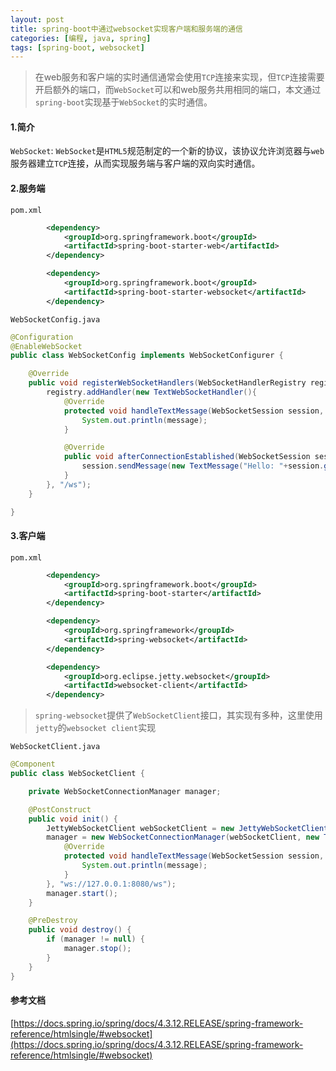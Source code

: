 ```yaml
---
layout: post
title: spring-boot中通过websocket实现客户端和服务端的通信
categories: [编程, java, spring]
tags: [spring-boot, websocket]
---
```


> 在web服务和客户端的实时通信通常会使用`TCP`连接来实现，但`TCP`连接需要开启额外的端口，而`WebSocket`可以和web服务共用相同的端口，本文通过`spring-boot`实现基于`WebSocket`的实时通信。

#### 1.简介
`WebSocket`: `WebSocket`是`HTML5`规范制定的一个新的协议，该协议允许浏览器与`web`服务器建立`TCP`连接，从而实现服务端与客户端的双向实时通信。

#### 2.服务端
`pom.xml`
```xml
        <dependency>
            <groupId>org.springframework.boot</groupId>
            <artifactId>spring-boot-starter-web</artifactId>
        </dependency>

        <dependency>
            <groupId>org.springframework.boot</groupId>
            <artifactId>spring-boot-starter-websocket</artifactId>
        </dependency>
```

`WebSocketConfig.java`
```java
@Configuration
@EnableWebSocket
public class WebSocketConfig implements WebSocketConfigurer {

    @Override
    public void registerWebSocketHandlers(WebSocketHandlerRegistry registry) {
        registry.addHandler(new TextWebSocketHandler(){
            @Override
            protected void handleTextMessage(WebSocketSession session, TextMessage message) throws Exception {
                System.out.println(message);
            }

            @Override
            public void afterConnectionEstablished(WebSocketSession session) throws Exception {
                session.sendMessage(new TextMessage("Hello: "+session.getRemoteAddress().getHostName()+":"+session.getRemoteAddress().getPort()));
            }
        }, "/ws");
    }

}
```

#### 3.客户端
`pom.xml`
```xml
        <dependency>
            <groupId>org.springframework.boot</groupId>
            <artifactId>spring-boot-starter</artifactId>
        </dependency>

        <dependency>
            <groupId>org.springframework</groupId>
            <artifactId>spring-websocket</artifactId>
        </dependency>

        <dependency>
            <groupId>org.eclipse.jetty.websocket</groupId>
            <artifactId>websocket-client</artifactId>
        </dependency>
```
> `spring-websocket`提供了`WebSocketClient`接口，其实现有多种，这里使用`jetty`的`websocket client`实现

`WebSocketClient.java`
```java
@Component
public class WebSocketClient {

    private WebSocketConnectionManager manager;

    @PostConstruct
    public void init() {
        JettyWebSocketClient webSocketClient = new JettyWebSocketClient();
        manager = new WebSocketConnectionManager(webSocketClient, new TextWebSocketHandler(){
            @Override
            protected void handleTextMessage(WebSocketSession session, TextMessage message) throws Exception {
                System.out.println(message);
            }
        }, "ws://127.0.0.1:8080/ws");
        manager.start();
    }

    @PreDestroy
    public void destroy() {
        if (manager != null) {
            manager.stop();
        }
    }
}
```

#### 参考文档
[https://docs.spring.io/spring/docs/4.3.12.RELEASE/spring-framework-reference/htmlsingle/#websocket](https://docs.spring.io/spring/docs/4.3.12.RELEASE/spring-framework-reference/htmlsingle/#websocket)
